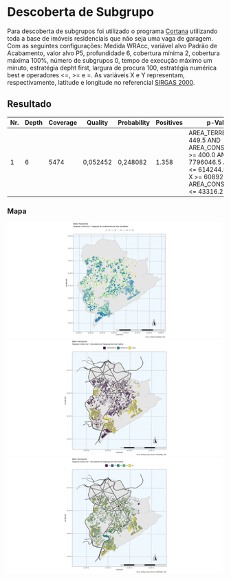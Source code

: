 # Descoberta de Subgrupo

Para descoberta de subgrupos foi utilizado o programa [Cortana](https://datamining.liacs.nl/cortana.html) utilizando toda a base de imóveis residenciais que não seja uma vaga de garagem. Com as seguintes configurações:
Medida WRAcc, variável alvo Padrão de Acabamento, valor alvo P5, profundidade 6, cobertura mínima 2, cobertura máxima 100%, número de subgrupos 0, tempo de execução máximo um minuto, estratégia depht first, largura de procura 100, estratégia numérica best e operadores <=, >= e =.
As variáveis X e Y representam, respectivamente, latitude e longitude no referencial [SIRGAS 2000](https://www.ibge.gov.br/geociencias/informacoes-sobre-posicionamento-geodesico/sirgas.html).

## Resultado
Nr.|Depth|Coverage|Quality|Probability|Positives|p-Value|Conditions
--|--|--|--|--|--|--|--
1|6|5474|0,052452|0,248082|1.358| AREA_TERRENO >= 449.5 AND AREA_CONSTRUCAO >= 400.0 AND Y <= 7796046.5 AND X <= 614244.56 AND X >= 608928.3 AND AREA_CONSTRUCAO <= 43316.2

### Mapa
![alt Perfil por Regionais](https://raw.githubusercontent.com/guinamen/aprendizado/main/Imagens/cortana.png)
![alt Perfil por Regionais](https://raw.githubusercontent.com/guinamen/aprendizado/main/Imagens/cortana2.png)
![alt Perfil por Regionais](https://raw.githubusercontent.com/guinamen/aprendizado/main/Imagens/cortana3.png)
